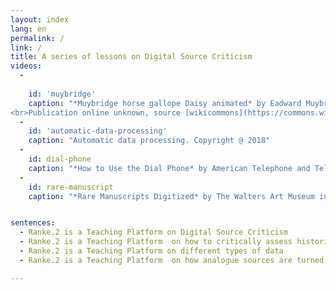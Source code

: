 ```yaml
---
layout: index
lang: en
permalink: /
link: /
title: A series of lessons on Digital Source Criticism
videos:
  -
    
    id: 'muybridge'
    caption: "*Muybridge horse gallope Daisy animated* by Eadward Muybridge 1887.
<br>Publication online unknown, source [wikicommons](https://commons.wikimedia.org/wiki/Category:Eadweard_Muybridge_animations)"
  -
    id: 'automatic-data-processing'
    caption: "Automatic data processing. Copyright @ 2018"
  -
    id: dial-phone
    caption: "*How to Use the Dial Phone* by American Telephone and Telegraph Co. (AT&T)<br>Publication date 1927, source:[archive.org](https://archive.org/details/HowtoUse1927)"
  -
    id: rare-manuscript
    caption: "*Rare Manuscripts Digitized* by The Walters Art Museum in Baltimore, CTV<br>Publication 2013-07-29, source [archive.org](https://archive.org/details/Rare_Manuscripts_Digitized)"


sentences:
  - Ranke.2 is a Teaching Platform on Digital Source Criticism
  - Ranke.2 is a Teaching Platform  on how to critically assess historical digital sources
  - Ranke.2 is a Teaching Platform on different types of data
  - Ranke.2 is a Teaching Platform  on how analogue sources are turned into digital representations

---
```


<!-- more -->
